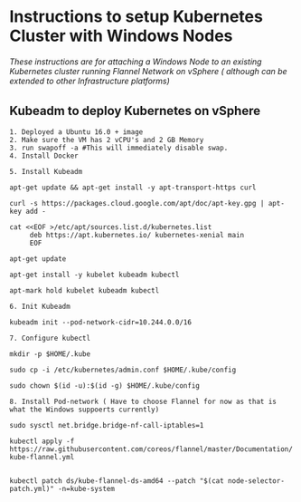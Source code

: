 # Instructions to setup Kubernetes Cluster with Windows Nodes

###### These instructions are for attaching a Windows Node to an existing Kubernetes cluster running Flannel Network on vSphere ( although can be extended to other Infrastructure platforms)

## Kubeadm to deploy Kubernetes on vSphere

	1. Deployed a Ubuntu 16.0 + image
	2. Make sure the VM has 2 vCPU's and 2 GB Memory
	3. run swapoff -a #This will immediately disable swap.
	4. Install Docker
		
	5. Install Kubeadm
	
  ```apt-get update && apt-get install -y apt-transport-https curl```
  
   ```curl -s https://packages.cloud.google.com/apt/doc/apt-key.gpg | apt-key add - ```
   
   
   ```
   cat <<EOF >/etc/apt/sources.list.d/kubernetes.list
        deb https://apt.kubernetes.io/ kubernetes-xenial main
        EOF
   ```
        
```apt-get update```

```apt-get install -y kubelet kubeadm kubectl```

```apt-mark hold kubelet kubeadm kubectl```

	6. Init Kubeadm
	
```kubeadm init --pod-network-cidr=10.244.0.0/16```

		
	7. Configure kubectl
	
```mkdir -p $HOME/.kube```
	
```sudo cp -i /etc/kubernetes/admin.conf $HOME/.kube/config```

```sudo chown $(id -u):$(id -g) $HOME/.kube/config```

	8. Install Pod-network ( Have to choose Flannel for now as that is what the Windows suppoerts currently)
	
```sudo sysctl net.bridge.bridge-nf-call-iptables=1```
		
```kubectl apply -f https://raw.githubusercontent.com/coreos/flannel/master/Documentation/kube-flannel.yml```
		
```Wget https://raw.githubusercontent.com/Microsoft/SDN/1d5c055bb195fecba07ad094d2d7c18c188f9d2d/Kubernetes/flannel/l2bridge/manifests/node-selector-patch.yml
 ```
    
 ```kubectl patch ds/kube-flannel-ds-amd64 --patch "$(cat node-selector-patch.yml)" -n=kube-system```




